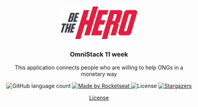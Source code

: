 <h1 align="center">
  <img alt="Be The Hero" src="https://raw.githubusercontent.com/Sup3r-Us3r/bethehero/master/frontend/src/assets/logo.png" width="200px" />
</h1>

<h3 align="center">
  OmniStack 11 week
</h3>

<p align="center">This application connects people who are willing to help ONGs in a monetary way</blockquote>

<p align="center">
  <img alt="GitHub language count" src="https://img.shields.io/github/languages/count/Sup3r-Us3r/bethehero?color=%2304D361">

  <a href="https://rocketseat.com.br">
    <img alt="Made by Rocketseat" src="https://img.shields.io/badge/made%20by-Sup3r%20Us3r-%2304D361">
  </a>

  <img alt="License" src="https://img.shields.io/badge/license-MIT-%2304D361">

  <a href="https://github.com/Rocketseat/bootcamp-gostack-desafio-01/stargazers">
    <img alt="Stargazers" src="https://img.shields.io/github/stars/Sup3r-Us3r/bethehero?style=social">
  </a>
</p>

<p align="center">
  <a href="https://github.com/Sup3r-Us3r/bethehero/blob/master/LICENSE" target="_blank">License</a>
</p>

